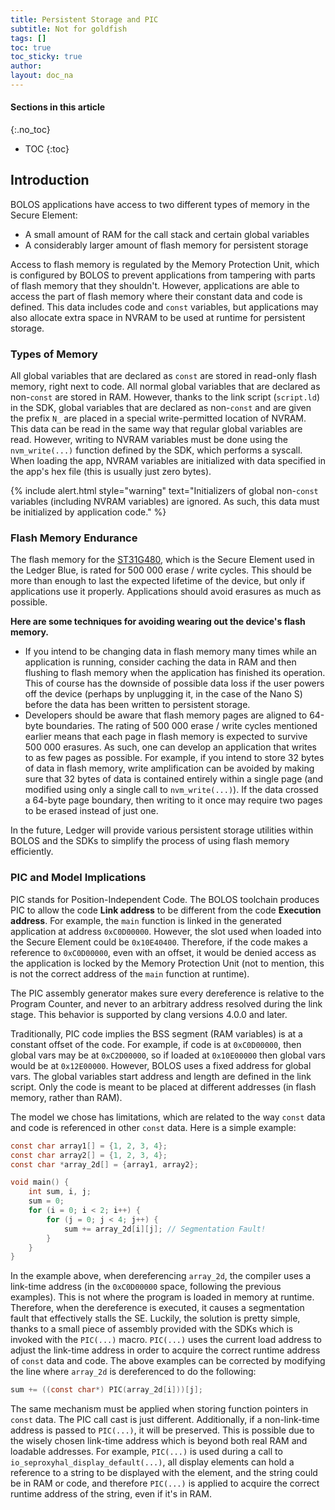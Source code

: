 ```yaml
---
title: Persistent Storage and PIC
subtitle: Not for goldfish
tags: []
toc: true
toc_sticky: true
author:
layout: doc_na
---
```


#### Sections in this article
{:.no_toc}
* TOC
{:toc}

## Introduction

BOLOS applications have access to two different types of memory in the Secure Element:
- A small amount of RAM for the call stack and certain global variables
- A considerably larger amount of flash memory for persistent storage

Access to flash memory is regulated by the Memory Protection Unit, which is configured by BOLOS to prevent applications from tampering with parts of flash memory that they shouldn't. However, applications are able to access the part of flash memory where their constant data and code is defined. This data includes code and `const` variables, but applications may also allocate extra space in NVRAM to be used at runtime for persistent storage.

### Types of Memory

All global variables that are declared as `const` are stored in read-only flash memory, right next to code. All normal global variables that are declared as non-`const` are stored in RAM. However, thanks to the link script (`script.ld`) in the SDK, global variables that are declared as non-`const` and are given the prefix `N_` are placed in a special write-permitted location of NVRAM. This data can be read in the same way that regular global variables are read. However, writing to NVRAM variables must be done using the `nvm_write(...)` function defined by the SDK, which performs a syscall. When loading the app, NVRAM variables are initialized with data specified in the app's hex file (this is usually just zero bytes).

<!--  -->
{% include alert.html style="warning" text="Initializers of global non-<code>const</code> variables (including NVRAM variables) are ignored. As such, this data must be initialized by application code." %}
<!--  -->

### Flash Memory Endurance

The flash memory for the [ST31G480](http://www.st.com/en/secure-mcus/st31g480.html), which is the Secure Element used in the Ledger Blue, is rated for 500 000 erase / write cycles. This should be more than enough to last the expected lifetime of the device, but only if applications use it properly. Applications should avoid erasures as much as possible.

**Here are some techniques for avoiding wearing out the device's flash memory.**

- If you intend to be changing data in flash memory many times while an application is running, consider caching the data in RAM and then flushing to flash memory when the application has finished its operation. This of course has the downside of possible data loss if the user powers off the device (perhaps by unplugging it, in the case of the Nano S) before the data has been written to persistent storage.
- Developers should be aware that flash memory pages are aligned to 64-byte boundaries. The rating of 500 000 erase / write cycles mentioned earlier means that each page in flash memory is expected to survive 500 000 erasures. As such, one can develop an application that writes to as few pages as possible. For example, if you intend to store 32 bytes of data in flash memory, write amplification can be avoided by making sure that 32 bytes of data is contained entirely within a single page (and modified using only a single call to `nvm_write(...)`). If the data crossed a 64-byte page boundary, then writing to it once may require two pages to be erased instead of just one.

In the future, Ledger will provide various persistent storage utilities within BOLOS and the SDKs to simplify the process of using flash memory efficiently.

### PIC and Model Implications

PIC stands for Position-Independent Code. The BOLOS toolchain produces PIC to allow the code **Link address** to be different from the code **Execution address**. For example, the `main` function is linked in the generated application at address `0xC0D00000`. However, the slot used when loaded into the Secure Element could be `0x10E40400`. Therefore, if the code makes a reference to `0xC0D00000`, even with an offset, it would be denied access as the application is locked by the Memory Protection Unit (not to mention, this is not the correct address of the `main` function at runtime).

The PIC assembly generator makes sure every dereference is relative to the Program Counter, and never to an arbitrary address resolved during the link stage. This behavior is supported by clang versions 4.0.0 and later.

Traditionally, PIC code implies the BSS segment (RAM variables) is at a constant offset of the code. For example, if code is at `0xC0D00000`, then global vars may be at `0xC2D00000`, so if loaded at `0x10E00000` then global vars would be at `0x12E00000`. However, BOLOS uses a fixed address for global vars. The global variables start address and length are defined in the link script. Only the code is meant to be placed at different addresses (in flash memory, rather than RAM).

The model we chose has limitations, which are related to the way `const` data and code is referenced in other `const` data. Here is a simple example:

``` c
const char array1[] = {1, 2, 3, 4};
const char array2[] = {1, 2, 3, 4};
const char *array_2d[] = {array1, array2};

void main() {
    int sum, i, j;
    sum = 0;
    for (i = 0; i < 2; i++) {
        for (j = 0; j < 4; j++) {
            sum += array_2d[i][j]; // Segmentation Fault!
        }
    }
}
```

In the example above, when dereferencing `array_2d`, the compiler uses a link-time address (in the `0xC0D00000` space, following the previous examples). This is not where the program is loaded in memory at runtime. Therefore, when the dereference is executed, it causes a segmentation fault that effectively stalls the SE. Luckily, the solution is pretty simple, thanks to a small piece of assembly provided with the SDKs which is invoked with the `PIC(...)` macro. `PIC(...)` uses the current load address to adjust the link-time address in order to acquire the correct runtime address of `const` data and code. The above examples can be corrected by modifying the line where `array_2d` is dereferenced to do the following:

``` c
sum += ((const char*) PIC(array_2d[i]))[j];
```

The same mechanism must be applied when storing function pointers in `const` data. The PIC call cast is just different. Additionally, if a non-link-time address is passed to `PIC(...)`, it will be preserved. This is possible due to the wisely chosen link-time address which is beyond both real RAM and loadable addresses. For example, `PIC(...)` is used during a call to `io_seproxyhal_display_default(...)`, all display elements can hold a reference to a string to be displayed with the element, and the string could be in RAM or code, and therefore `PIC(...)` is applied to acquire the correct runtime address of the string, even if it's in RAM.

